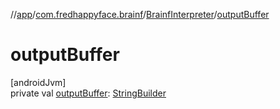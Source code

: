 //[app](../../../index.md)/[com.fredhappyface.brainf](../index.md)/[BrainfInterpreter](index.md)/[outputBuffer](output-buffer.md)

# outputBuffer

[androidJvm]\
private val [outputBuffer](output-buffer.md): [StringBuilder](https://developer.android.com/reference/kotlin/java/lang/StringBuilder.html)

